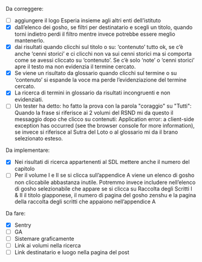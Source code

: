 Da correggere:

- [ ] aggiungere il logo Esperia insieme agli altri enti dell’istituto
- [x] dall’elenco dei gosho, se filtri per destinatario e scegli un titolo, quando torni indietro perdi il filtro mentre invece potrebbe essere meglio mantenerlo.
- [x] dai risultati quando clicchi sul titolo o su: ‘contenuto’ tutto ok, se c’è anche ‘cenni storici’ e ci clicchi non va sui cenni storici ma si comporta come se avessi cliccato su ‘contenuto’. Se c’è solo ‘note’ o ‘cenni storici’ apre il testo ma non evidenzia il termine cercato.
- [x] Se viene un risultato da glossario quando clicchi sul termine o su ‘contenuto’ si espande la voce ma perde l’evidenziazione del termine cercato.
- [x] La ricerca di termini in glossario da risultati incongruenti e non evidenziati.
- [ ] Un tester ha detto: ho fatto la prova con la parola "coraggio" su "Tutti": Quando la frase si riferisce ai 2 volumi del RSND mi da questo il messaggio dopo che clicco su contenuti:
      Application error: a client-side exception has occurred (see the browser console for more information), se invece si riferisce al Sutra del Loto o al glossario mi da il brano selezionato esteso.

Da implementare:

- [x] Nei risultati di ricerca appartenenti al SDL mettere anche il numero del capitolo
- [ ] Per il volume I e II se si clicca sull’appendice A viene un elenco di gosho non cliccabile abbastanza inutile. Potremmo invece includere nell’elenco di gosho selezionabile che appare se si clicca su Raccolta degli Scritti I & II il titolo giapponese, il numero di pagina del gosho zenshu e la pagina della raccolta degli scritti che appaiono nell’appendice A

Da fare:

- [x] Sentry
- [ ] GA
- [ ] Sistemare graficamente
- [ ] Link ai volumi nella ricerca
- [ ] Link destinatario e luogo nella pagina del post
